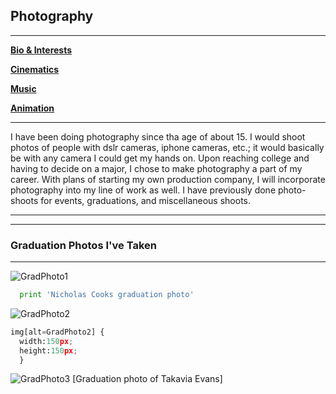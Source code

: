 ## Photography

---
[**Bio & Interests**](https://github.com/dretw25/AboutMe.git)

[**Cinematics**](Cinematics.md)

[**Music**]()

[**Animation**]()

---
I have been doing photography since tha age of about 15. I would shoot photos of people with dslr cameras, iphone cameras, etc.; it would basically be with any camera I could get my hands on. Upon reaching college and having to decide on a major, I chose to make photography a part of my career. With plans of starting my own production company, I will incorporate photography into my line of work as well. I have previously done photo-shoots for events, graduations, and miscellaneous shoots.

---
---
### Graduation Photos I've Taken

---
![GradPhoto1](https://www.google.com/url?sa=i&source=images&cd=&ved=2ahUKEwjN19D00qzmAhXEjVkKHe77B60QjRx6BAgBEAQ&url=https%3A%2F%2Ftwitter.com%2Flitvisualz&psig=AOvVaw2CmiRNRCLd9Qpmrd-7N86G&ust=1576121128726848)
```python
  print 'Nicholas Cooks graduation photo'
```

![GradPhoto2](https://www.google.com/url?sa=i&source=images&cd=&ved=2ahUKEwilzszF1KzmAhWiY98KHSrzCZUQjRx6BAgBEAQ&url=https%3A%2F%2Ftwitter.com%2Flitvisualz&psig=AOvVaw2CmiRNRCLd9Qpmrd-7N86G&ust=1576121128726848)
```python
img[alt=GradPhoto2] {
  width:150px;
  height:150px;
  }
```

![GradPhoto3](https://www.google.com/url?sa=i&source=images&cd=&ved=2ahUKEwjyqbzW1KzmAhXrmuAKHfnLAdUQjRx6BAgBEAQ&url=https%3A%2F%2Ftwitter.com%2Flitvisualz&psig=AOvVaw2CmiRNRCLd9Qpmrd-7N86G&ust=1576121128726848)
[Graduation photo of Takavia Evans]
